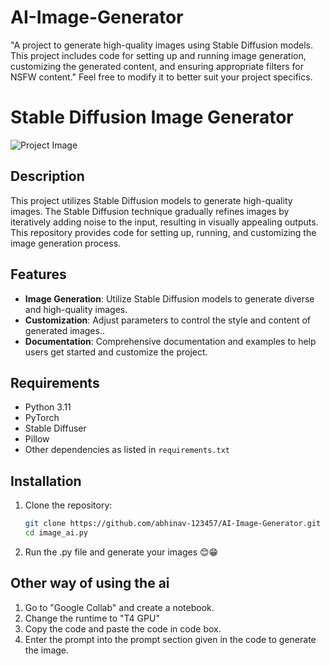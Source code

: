 # AI-Image-Generator
"A project to generate high-quality images using Stable Diffusion models. This project includes code for setting up and running image generation, customizing the generated content, and ensuring appropriate filters for NSFW content."  Feel free to modify it to better suit your project specifics.
# Stable Diffusion Image Generator

![Project Image](images/AI-Image-Generator/Resultimage(1).png)

## Description

This project utilizes Stable Diffusion models to generate high-quality images. The Stable Diffusion technique gradually refines images by iteratively adding noise to the input, resulting in visually appealing outputs. This repository provides code for setting up, running, and customizing the image generation process.

## Features

- **Image Generation**: Utilize Stable Diffusion models to generate diverse and high-quality images.
- **Customization**: Adjust parameters to control the style and content of generated images..
- **Documentation**: Comprehensive documentation and examples to help users get started and customize the project.

## Requirements

- Python 3.11
- PyTorch
- Stable Diffuser
- Pillow
- Other dependencies as listed in `requirements.txt`

## Installation

1. Clone the repository:
   ```bash
   git clone https://github.com/abhinav-123457/AI-Image-Generator.git
   cd image_ai.py
2. Run the .py file and generate your images 😊😁


## Other way of using the ai 

1. Go to "Google Collab" and create a notebook.
2. Change the runtime to "T4 GPU"
3. Copy the code and paste the code in code box.
4. Enter the prompt into the prompt section given in the code to generate the image.
